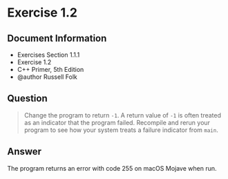 # Exercise 1.2

## Document Information

- Exercises Section 1.1.1
- Exercise 1.2
- C++ Primer, 5th Edition
- @author Russell Folk

## Question

> Change the program to return `-1`. A return value of `-1` is often treated as an indicator that the program failed.
> Recompile and rerun your program to see how your system treats a failure indicator from `main`.

## Answer

The program returns an error with code 255 on macOS Mojave when run.
